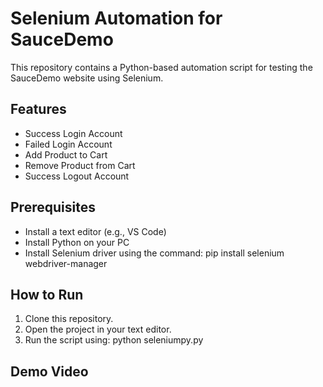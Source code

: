 # Selenium Automation for SauceDemo

This repository contains a Python-based automation script for testing the SauceDemo website using Selenium.

## Features
- Success Login Account
- Failed Login Account
- Add Product to Cart
- Remove Product from Cart
- Success Logout Account

## Prerequisites
- Install a text editor (e.g., VS Code)
- Install Python on your PC
- Install Selenium driver using the command: pip install selenium webdriver-manager
  
## How to Run
1. Clone this repository.
2. Open the project in your text editor.
3. Run the script using: python seleniumpy.py

## Demo Video
